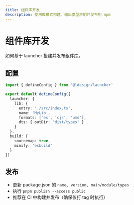 ```yaml
---
title: 组件库开发
description: 使用库模式构建、输出类型声明并发布到 npm
---
```


# 组件库开发

如何基于 launcher 搭建并发布组件库。

## 配置

```ts
import { defineConfig } from '@ldesign/launcher'

export default defineConfig({
  launcher: {
    lib: {
      entry: './src/index.ts',
      name: 'MyLib',
      formats: ['es', 'cjs', 'umd'],
      dts: { outDir: 'dist/types' }
    }
  },
  build: {
    sourcemap: true,
    minify: 'esbuild'
  }
})
```

## 发布

- 更新 package.json 的 `name`、`version`、`main/module/types`
- 执行 `pnpm publish --access public`
- 推荐在 CI 中构建并发布（确保仅打 tag 时执行）
